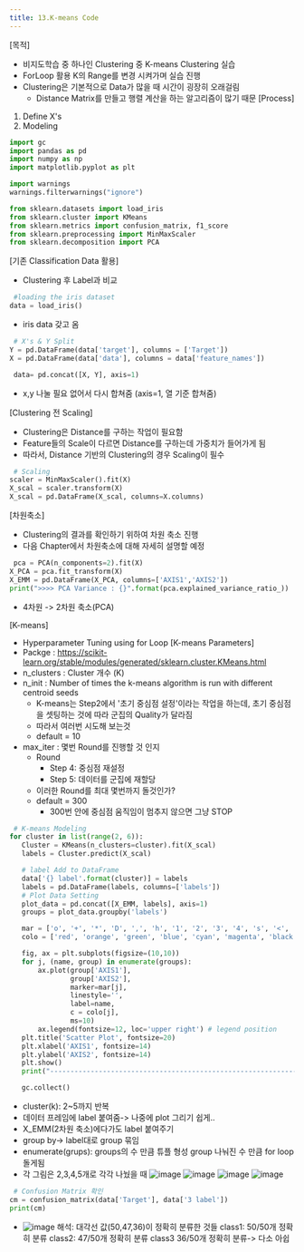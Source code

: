 ```yaml
---
title: 13.K-means Code
---
```


[목적]
  - 비지도학습 중 하나인 Clustering 중 K-means Clustering 실습
  - ForLoop 활용 K의 Range를 변경 시켜가며 실습 진행
  - Clustering은 기본적으로 Data가 많을 때 시간이 굉장히 오래걸림
     - Distance Matrix를 만들고 행렬 계산을 하는 알고리즘이 많기 때문
[Process]
  1. Define X's
  2. Modeling
  
  ```python
  import gc
import pandas as pd
import numpy as np
import matplotlib.pyplot as plt

import warnings
warnings.filterwarnings("ignore")

from sklearn.datasets import load_iris
from sklearn.cluster import KMeans
from sklearn.metrics import confusion_matrix, f1_score
from sklearn.preprocessing import MinMaxScaler
from sklearn.decomposition import PCA
```

[기존 Classification Data 활용]
  - Clustering 후 Label과 비교
  
 ```python
  #loading the iris dataset
data = load_iris()
```
- iris data 갖고 옴

 ```python
  # X's & Y Split
Y = pd.DataFrame(data['target'], columns = ['Target'])
X = pd.DataFrame(data['data'], columns = data['feature_names'])
```

 ```python
  data= pd.concat([X, Y], axis=1)
```
- x,y 나눌 필요 없어서 다시 합쳐줌 (axis=1, 열 기준 합쳐줌)

[Clustering 전 Scaling]
  - Clustering은 Distance를 구하는 작업이 필요함
  - Feature들의 Scale이 다르면 Distance를 구하는데 가중치가 들어가게 됨
  - 따라서, Distance 기반의 Clustering의 경우 Scaling이 필수
  
 ```python
  # Scaling
scaler = MinMaxScaler().fit(X)
X_scal = scaler.transform(X)
X_scal = pd.DataFrame(X_scal, columns=X.columns)
```

[차원축소]
  - Clustering의 결과를 확인하기 위하여 차원 축소 진행
  - 다음 Chapter에서 차원축소에 대해 자세히 설명할 예정
  
 ```python
  pca = PCA(n_components=2).fit(X)
X_PCA = pca.fit_transform(X)
X_EMM = pd.DataFrame(X_PCA, columns=['AXIS1','AXIS2'])
print(">>>> PCA Variance : {}".format(pca.explained_variance_ratio_))
```
- 4차원 -> 2차원 축소(PCA)

[K-means]
  - Hyperparameter Tuning using for Loop
[K-means Parameters]
  - Packge : https://scikit-learn.org/stable/modules/generated/sklearn.cluster.KMeans.html
  - n_clusters : Cluster 개수 (K)
  - n_init : Number of times the k-means algorithm is run with different centroid seeds
    - K-means는 Step2에서 '초기 중심점 설정'이라는 작업을 하는데, 초기 중심점을 셋팅하는 것에 따라 군집의 Quality가 달라짐
    - 따라서 여러번 시도해 보는것 
    - default = 10
  - max_iter : 몇번 Round를 진행할 것 인지
    - Round
       - Step 4: 중심점 재설정
       - Step 5: 데이터를 군집에 재할당
    - 이러한 Round를 최대 몇번까지 돌것인가?
    - default = 300
       - 300번 안에 중심점 움직임이 멈추지 않으면 그냥 STOP

 ```python
  # K-means Modeling
for cluster in list(range(2, 6)):
    Cluster = KMeans(n_clusters=cluster).fit(X_scal)
    labels = Cluster.predict(X_scal)

    # label Add to DataFrame
    data['{} label'.format(cluster)] = labels
    labels = pd.DataFrame(labels, columns=['labels'])
    # Plot Data Setting
    plot_data = pd.concat([X_EMM, labels], axis=1)
    groups = plot_data.groupby('labels')

    mar = ['o', '+', '*', 'D', ',', 'h', '1', '2', '3', '4', 's', '<', '>']
    colo = ['red', 'orange', 'green', 'blue', 'cyan', 'magenta', 'black', 'yellow', 'grey', 'orchid', 'lightpink']

    fig, ax = plt.subplots(figsize=(10,10))
    for j, (name, group) in enumerate(groups):
        ax.plot(group['AXIS1'], 
                group['AXIS2'], 
                marker=mar[j],
                linestyle='',
                label=name,
                c = colo[j],
                ms=10)
        ax.legend(fontsize=12, loc='upper right') # legend position
    plt.title('Scatter Plot', fontsize=20)
    plt.xlabel('AXIS1', fontsize=14)
    plt.ylabel('AXIS2', fontsize=14)
    plt.show()
    print("---------------------------------------------------------------------------------------------------")

    gc.collect()
```
- cluster(k): 2~5까지 반복
- 데이터 프레임에 label 붙여줌-> 나중에 plot 그리기 쉽게..
- X_EMM(2차원 축소)에다가도 label 붙여주기
- group by-> label대로 group 묶임
- enumerate(grups): groups의 수 만큼 튜플 형성 
	group 나눠진 수 만큼 for loop 돌게됨
- 각 그림은 2,3,4,5개로 각각 나눴을 때
![image](https://github.com/code7ssage/code7ssage.github.io/blob/master/assets/attached%20file/Pasted%20image%2020240110144824.png?raw=true)
![image](https://github.com/code7ssage/code7ssage.github.io/blob/master/assets/attached%20file/Pasted%20image%2020240110144844.png?raw=true)
![image](https://github.com/code7ssage/code7ssage.github.io/blob/master/assets/attached%20file/Pasted%20image%2020240110144900.png?raw=true)
![image](https://github.com/code7ssage/code7ssage.github.io/blob/master/assets/attached%20file/Pasted%20image%2020240110144932.png?raw=true)

 ```python
  # Confusion Matrix 확인
cm = confusion_matrix(data['Target'], data['3 label'])
print(cm)
```
-
	![image](https://github.com/code7ssage/code7ssage.github.io/blob/master/assets/attached%20file/Pasted%20image%2020240110151634.png?raw=true)
	 해석: 대각선 값(50,47,36)이 정확히 분류한 것들
	 class1: 50/50개 정확히 분류
	 class2: 47/50개 정확히 분류
	 class3 36/50개 정확히 분류-> 다소 아쉽 